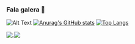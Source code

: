 ### Fala galera 👋

![Alt Text](https://media.tenor.com/images/70a073f84d8a685e22e7cf7f1ae00dd5/tenor.gif)
[![Anurag's GitHub stats](https://github-readme-stats.vercel.app/api?username=Vulquimar-Silva)](https://github.com/Vulquimar-Silva/github-readme-stats)
[![Top Langs](https://github-readme-stats.vercel.app/api/top-langs/?username=Vulquimar-Silva&layout=compact)](https://github.com/Vulquimar-Silva/github-readme-stats)


<a href="https://github.com/anuraghazra/github-readme-stats">
  <img align="center" src="https://github-readme-stats.vercel.app/api/pin/?username=anuraghazra&repo=github-readme-stats" />
</a>
<a href="https://github.com/anuraghazra/convoychat">
  <img align="center" src="https://github-readme-stats.vercel.app/api/pin/?username=anuraghazra&repo=convoychat" />
</a>
